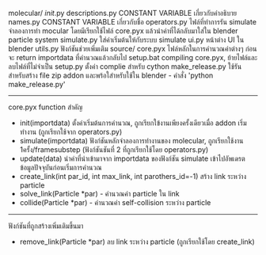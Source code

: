 
molecular/ 
    _init_.py
    descriptions.py            CONSTANT VARIABLE เกี่ยวกับคำอธิบาย
    names.py                   CONSTANT VARIABLE เกี่ยวกับชื่อ
    operators.py               ไฟล์ที่ทำการรัน simulate จำลองการทำ mocular โดยมีเรียกใช้ไฟล์ core.pyx แล้วนำค่าที่ได้กลับมาใส่ใน       blender particle system
    simulate.py                ใส่ค่าเริ่มต้นให้กับระบบ simulate
    ui.py                      หน้าต่าง UI ใน blender
    utils.py                   ฟังก์ชันช่วยเพิ่มเติม
source/
    core.pyx                  ไฟล์หลักในการคำนวณค่าต่างๆ ก่อนจะ return importdata ที่คำนวณแล้วกลับไป
    setup.bat                 compiling core.pyx, ย้ายไฟล์และลบไฟล์ที่ไม่จำเป็น
    setup.py                  ตั้งค่า complie สำหรับ cython
make_release.py               ใช้รันสำหรับสร้าง file zip addon และพร้อใสำหรับใช้ใน blender - คำสั่ง 'python make_release.py' 

---

core.pyx function สำคัญ
- init(importdata) ตั้งค่าเริ่มต้นการคำนวณ, ถูกเรียกใข้งานเพียงครั้งเดียวเมื่อ addon เริ่มทำงาน (ถูกเรียกใช้จาก operators.py)
- simulate(importdata) ฟังก์ชันหลักจำลองการทำงานของ molecular, ถูกเรียกใช้งาน 1ครั้ง/framesubstep  (ฟังก์ชันชันที่ 2 ที่ถูกเรียกใช้โดย operators.py)
- update(data) นำค่าที่นำเข้ามาจาก importdata ของฟังก์ชัน simulate เข้าไปอัพเดรตข้อมูลปัจจุบันก่อนเริ่มการคำนวณ
- create_link(int par_id, int max_link, int parothers_id=-1) สร้าง link ระหว่าง particle
- solve_link(Particle *par) - คำนวณค่า particle ใน link
- collide(Particle *par) - คำนวณค่า self-collision ระหว่าง particle

---------
ฟังก์ชันที่ถูกสร้างเพิ่มเติมขึ้นมา
- remove_link(Particle *par) ลบ link ระหว่าง particle (ถูกเรียกใช้โดย create_link)
